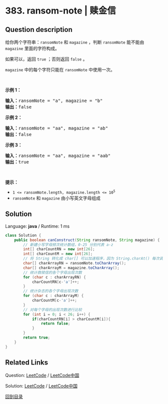 ﻿# 383. ransom-note | 赎金信

## Question description

<!--If you want to use the English description, use <p>Given two stings <code>ransomNote</code> and <code>magazine</code>, return <code>true</code> if <code>ransomNote</code> can be constructed from <code>magazine</code> and <code>false</code> otherwise.</p>

<p>Each letter in <code>magazine</code> can only be used once in <code>ransomNote</code>.</p>

<p>&nbsp;</p>
<p><strong>Example 1:</strong></p>
<pre><strong>Input:</strong> ransomNote = "a", magazine = "b"
<strong>Output:</strong> false
</pre><p><strong>Example 2:</strong></p>
<pre><strong>Input:</strong> ransomNote = "aa", magazine = "ab"
<strong>Output:</strong> false
</pre><p><strong>Example 3:</strong></p>
<pre><strong>Input:</strong> ransomNote = "aa", magazine = "aab"
<strong>Output:</strong> true
</pre>
<p>&nbsp;</p>
<p><strong>Constraints:</strong></p>

<ul>
	<li><code>1 &lt;= ransomNote.length, magazine.length &lt;= 10<sup>5</sup></code></li>
	<li><code>ransomNote</code> and <code>magazine</code> consist of lowercase English letters.</li>
</ul>
 instead-->
<p>给你两个字符串：<code>ransomNote</code> 和 <code>magazine</code> ，判断 <code>ransomNote</code> 能不能由 <code>magazine</code> 里面的字符构成。</p>

<p>如果可以，返回 <code>true</code> ；否则返回 <code>false</code> 。</p>

<p><code>magazine</code> 中的每个字符只能在 <code>ransomNote</code> 中使用一次。</p>

<p>&nbsp;</p>

<p><strong>示例 1：</strong></p>

<pre>
<strong>输入：</strong>ransomNote = "a", magazine = "b"
<strong>输出：</strong>false
</pre>

<p><strong>示例 2：</strong></p>

<pre>
<strong>输入：</strong>ransomNote = "aa", magazine = "ab"
<strong>输出：</strong>false
</pre>

<p><strong>示例 3：</strong></p>

<pre>
<strong>输入：</strong>ransomNote = "aa", magazine = "aab"
<strong>输出：</strong>true
</pre>

<p>&nbsp;</p>

<p><strong>提示：</strong></p>

<ul>
	<li><code>1 &lt;= ransomNote.length, magazine.length &lt;= 10<sup>5</sup></code></li>
	<li><code>ransomNote</code> 和 <code>magazine</code> 由小写英文字母组成</li>
</ul>




## Solution

Language: **java**  /  Runtime: 1 ms

```java
class Solution {
    public boolean canConstruct(String ransomNote, String magazine) {
        // 新建小写字母频次统计数组，0-25 分别代表 a-z
        int[] charCountRN = new int[26];
        int[] charCountM = new int[26];
        // 将 String 转化成 char[] 可以加速程序，因为 String.charAt() 每次调用都会检查下标是否越界
        char[] charArrayRN = ransomNote.toCharArray();
        char[] charArrayM = magazine.toCharArray();
        // 统计救赎信的各个字母出现次数
        for (char c : charArrayRN) {
            charCountRN[c-'a']++;
        }
        // 统计杂志的各个字母出现次数
        for (char c : charArrayM) {
            charCountM[c-'a']++;
        }
        // 对每个字母的出现次数进行比较
        for (int i = 0; i < 26; i++) {
            if(charCountRN[i] > charCountM[i]){
                return false;
            }
        }
        return true;
    }
}


```



## Related Links

Question: [LeetCode](https://leetcode.com/problems/ransom-note/description/)  /  [LeetCode中国](https://leetcode-cn.com/problems/ransom-note/description/)

Solution: [LeetCode](https://leetcode.com/articles/ransom-note/)  /  [LeetCode中国](https://leetcode-cn.com/articles/ransom-note/)

[回到目录](../README.md)